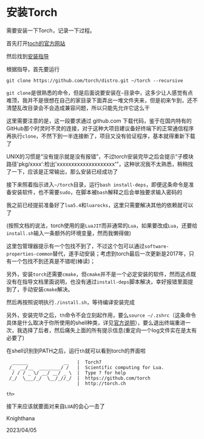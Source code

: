 # 安装Torch

需要安装一下Torch，记录一下过程。

首先打开[toch的官方网站](http://torch.ch)

然后找到[安装指导](http://torch.ch/docs/getting-started.html)

根据指导，首先要运行

```
git clone https://github.com/torch/distro.git ~/torch --recursive
```

`git clone`是很熟悉的命令，但是后面说要安装在`~`目录中，这多少让人感觉有点难顶，我并不是很想在自己的家目录下面弄出一堆文件夹来，但是初来乍到，还不清楚乱改目录会不会造成兼容问题，所以只能先允许它这么干

这里需要注意的是，这一段要求通过 github.com 下载代码，鉴于在国内特有的GitHub那个时灵时不灵的连接，对于这种大项目建议备好终端下的正常通信程序再执行`clone`，不然下到一半连接断了，项目又没有验证程序，基本就得重新下载了

UNIX的习惯是“没有提示就是没有报错”，不过torch安装完毕之后会提示“子模块路径'pkg/xxxx':检出'xxxxxxxxxxxxxxxxxxxx'”，这种状况我不太熟悉，稍稍找了一下，应该是正常输出，那么安装已经成功了

接下来照着指示进入`~/torch`目录，运行`bash install-deps`，即便这条命令是准备安装软件，也不需要`sudo`，在脚本被`bash`解释之后会单独要求输入密码的

我之前已经提前准备好了`lua5.4`和`luarocks`，这里只需要解决其他的依赖就可以了

(按照文档的说法，torch使用的是`LuaJIT`而非通常的`Lua`，如果要改成`Lua`，还要给`install.sh`输入一条额外的环境变量，然而我懒得做)

这里包管理器提示有一个包找不到了，不过这个包可以通过`software-properties-common`替代，遂手动安装；考虑到torch最后一次更新是2017年，只有一个包找不到还真是不错呢(棒读)；

另外，安装`torch`还需要`cmake`，但`cmake`并不是一个必定安装的软件，然而这点既没有在指导文档里面说明，也没有通过`install-deps`脚本解决，幸好报错里面提到了，手动安装`cmake`解决。

然后再按照说明执行`./install.sh`，等待编译安装完成

另外，安装完毕之后，`th`命令不会立刻起作用，要么`source ~/.zshrc`（这条命令具体是什么取决于你所使用的shell种类，详见[官方说明](http://torch.ch/docs/getting-started.html)），要么退出终端重进一次，我选择了后者，然后痛失上面的所有提示信息(重定向一个log文件实在是太有必要了)

在shell识别到PATH之后，运行`th`就可以看到torch的界面啦

```
  ______             __   |  Torch7 
 /_  __/__  ________/ /   |  Scientific computing for Lua. 
  / / / _ \/ __/ __/ _ \  |  Type ? for help 
 /_/  \___/_/  \__/_//_/  |  https://github.com/torch 
                          |  http://torch.ch 
	
th> 
```

接下来应该就要面对来自`LUA`的会心一击了

Knighthana

2023/04/05
